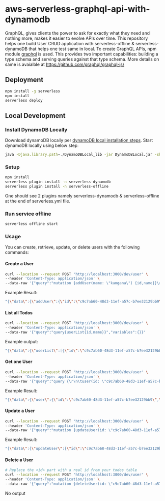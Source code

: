 # aws-serverless-graphql-api-with-dynamodb

GraphQL, gives clients the power to ask for exactly what they need and nothing more, makes it easier to evolve APIs over time. This repository helps one build User CRUD application with serverless-offline & serverless-dynamoDB that helps one test same in local. To create GraphQL APIs, npm module [graphql](https://www.npmjs.com/package/graphql) is used. This provides two important capabilities: building a type schema and serving queries against that type schema. More details on same is avaialble at https://github.com/graphql/graphql-js/

## Deployment

```bash
npm install -g serverless
npm install
serverless deploy
```

## Local Development

### Install DynamoDB Locally

Download dynamoDB locally per [dynamoDB local installation steps](https://docs.aws.amazon.com/amazondynamodb/latest/developerguide/DynamoDBLocal.DownloadingAndRunning.html). Start dynamoDB locally using below step:

```bash
java -Djava.library.path=./DynamoDBLocal_lib -jar DynamoDBLocal.jar -sharedDb -inMemory -port <portNumer>
```

### Setup

```bash
npm install
serverless plugin install -n serverless-dynamodb
serverless plugin install -n serverless-offline
```

One should see 2 plugins namely serverless-dynamodb & serverless-offline at the end of serverless.yml file.

### Run service offline

```bash
serverless offline start
```

### Usage

You can create, retrieve, update, or delete users with the following commands:

#### Create a User

```bash
curl --location --request POST 'http://localhost:3000/dev/user' \
--header 'Content-Type: application/json' \
--data-raw '{"query":"mutation {addUser(name: \"kangana\") {id,name}}\r\n","variables":{}}'
```

Example Result:
```bash
"{\"data\":{\"addUser\":{\"id\":\"c9c7ab60-48d3-11ef-a57c-b7ee32129bb9\",\"name\":\"kangana\"}}}"
```

#### List all Todos

```bash
curl --location --request POST 'http://localhost:3000/dev/user' \
--header 'Content-Type: application/json' \
--data-raw '{"query":"query{userList{id,name}}","variables":{}}'
```

Example output:
```bash
"{\"data\":{\"userList\":[{\"id\":\"c9c7ab60-48d3-11ef-a57c-b7ee32129bb9\",\"name\":\"kangana\"}]}}"
```

#### Get one User

```bash
curl --location --request POST 'http://localhost:3000/dev/user' \
--header 'Content-Type: application/json' \
--data-raw '{"query":"query {\r\n\tuser(id: \"c9c7ab60-48d3-11ef-a57c-b7ee32129bb9\") {\r\n\t\tid\r\n\t\tname\r\n\t}\r\n}\r\n","variables":{}}'
```

Example Result:
```bash
"{\"data\":{\"user\":{\"id\":\"c9c7ab60-48d3-11ef-a57c-b7ee32129bb9\",\"name\":\"kangana\"}}}"
```

#### Update a User

```bash
curl --location --request POST 'http://localhost:3000/dev/user' \
--header 'Content-Type: application/json' \
--data-raw '{"query":"mutation {updateUser(id: \"c9c7ab60-48d3-11ef-a57c-b7ee32129bb9\", name: \"mann\") {id,name}}\r\n","variables":{}}'
```

Example Result:
```bash
"{\"data\":{\"updateUser\":{\"id\":\"c9c7ab60-48d3-11ef-a57c-b7ee32129bb9\",\"name\":\"mann\"}}}"
```

#### Delete a User

```bash
# Replace the <id> part with a real id from your todos table
curl --location --request POST 'http://localhost:3000/dev/user' \
--header 'Content-Type: application/json' \
--data-raw '{"query":"mutation {deleteUser(id: \"c9c7ab60-48d3-11ef-a57c-b7ee32129bb9\") {id,name}}\r\n","variables":{}}'
```

No output